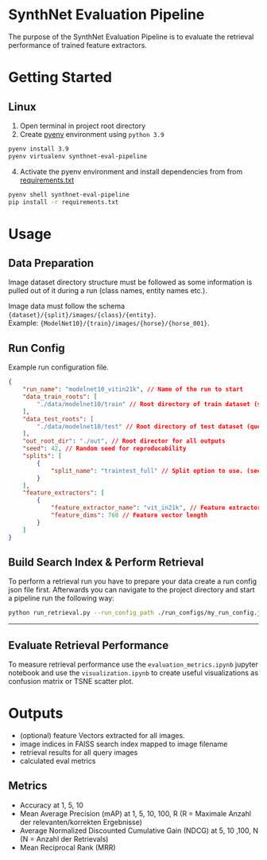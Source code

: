# SynthNet Evaluation Pipeline

The purpose of the SynthNet Evaluation Pipeline is to evaluate the retrieval performance of trained feature extractors.

# Getting Started

## Linux
1. Open terminal in project root directory
2. Create [pyenv](https://github.com/pyenv/pyenv) environment using `python 3.9`
 ```bash
pyenv install 3.9
pyenv virtualenv synthnet-eval-pipeline
```
4. Activate the pyenv environment and install dependencies from from [requirements.txt](./requirements.txt)
 ```bash
pyenv shell synthnet-eval-pipeline
pip install -r requirements.txt
```

# Usage




## Data Preparation
Image dataset directory structure must be followed as some information is pulled out of it during a run (class names, entity names etc.).

Image data must follow the schema `{dataset}/{split}/images/{class}/{entity}`. <br/>
Example: `{ModelNet10}/{train}/images/{horse}/{horse_001}`.


## Run Config
Example run configuration file.
```json
{
    "run_name": "modelnet10_vitin21k", // Name of the run to start
    "data_train_roots": [
        "./data/modelnet10/train" // Root directory of train dataset (search index)
    ],
    "data_test_roots": [
        "./data/modelnet10/test" // Root directory of test dataset (query images)
    ],
    "out_root_dir": "./out", // Root director for all outputs
    "seed": 42, // Random seed for reproducability
    "splits": [
        {
            "split_name": "traintest_full" // Split option to use. (see conf/_enums.py)
        }
    ],
    "feature_extractors": [
        {
            "feature_extractor_name": "vit_in21k", // Feature extractor to use (see conf/_enums.py)
            "feature_dims": 768 // Feature vector length
        }
    ]
}
```

## Build Search Index & Perform Retrieval
To perform a retrieval run you have to prepare your data create a run config json file first. Afterwards you can navigate to the project directory and start a pipeline run the following way:
```bash
python run_retrieval.py --run_config_path ./run_configs/my_run_config.json
```


---
## Evaluate Retrieval Performance
To measure retrieval performance use the `evaluation_metrics.ipynb` jupyter notebook and use the `visualization.ipynb` to create useful visualizations as confusion matrix or TSNE scatter plot.


# Outputs
* (optional) feature Vectors extracted for all images.
* image indices in FAISS search index mapped to image filename
* retrieval results for all query images
* calculated eval metrics

## Metrics
* Accuracy at 1, 5, 10
* Mean Average Precision (mAP) at 1, 5, 10, 100, R (R = Maximale Anzahl der relevanten/korrekten Ergebnisse)
* Average Normalized Discounted Cumulative Gain (NDCG) at 5, 10 ,100, N (N = Anzahl der Retrievals)
* Mean Reciprocal Rank (MRR)


